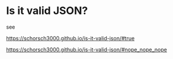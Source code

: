  
# Is it valid JSON?
see 

https://schorsch3000.github.io/is-it-valid-json/#true

https://schorsch3000.github.io/is-it-valid-json/#nope_nope_nope